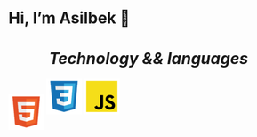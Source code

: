 <h1> Hi, I’m Asilbek 👋</h1>



___<h1 align="center"> Technology && languages </h1>___

<img align="center" src="./img/file_type_html_icon_130541.png"> <img src="./img/file_type_css_icon_130661.png"> <img src="./img/file_type_js_official_icon_130509.png">



<!---
asilbekcodes/asilbekcodes is a ✨ special ✨ repository because its `README.md` (this file) appears on your GitHub profile.
You can click the Preview link to take a look at your changes.
--->
